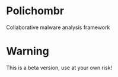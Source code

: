 # Polichombr
Collaborative malware analysis framework

# Warning
This is a beta version, use at your own risk!
